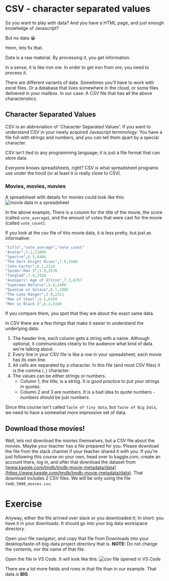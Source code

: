 # CSV - character separated values

So you want to play with data? And you have a HTML page, and just enough knowledge of Javascript?

But no data 😭

Hmm, lets fix that.

Data is a raw material. By processing it, you get information.

In a sense, it is like iron ore. In order to get iron from ore; you need to process it.

There are different variants of data. Sometimes you'll have to work with excel files. Or a database that lives somewhere in the cloud, or some files delivered in your mailbox. In our case: A CSV file that has all the above characteristics.

## Character Separated Values

CSV is an abbreviation of 'Character Separated Values'. If you want to understand CSV in your newly acquired Javascript terminology: You have a file full with strings and numbers, and you can tell them apart by a special character.

CSV isn't tied to any programming language; it is just a file format that can store data.

Everyone knows spreadsheets, right? CSV is what spreadsheet programs use under the hood (or at least it is really close to CSV).

### Movies, movies, movies

A spreadsheet with details for movies could look like this:
![movie data in a spreadsheet](https://cd.sseu.re/tmdb_5000_movies-cleaned-up.csv_2018-01-15_17-44-51.png)

In the above example, There is a column for the title of the movie, the score (called `vote_average`), and the amount of votes that were cast for the movie (called `vote_count`).

If you look at the csv file of this movie data, it is less pretty, but just as informative:
<!-- fake highlights in Ruby; since CSV is not supported in GFM -->
```ruby
"title","vote_average","vote_count"
"Avatar",7.2,11800
"Spectre",6.3,4466
"The Dark Knight Rises",7.6,9106
"John Carter",6.1,2124
"Spider-Man 3",5.9,3576
"Tangled",7.4,3330
"Avengers: Age of Ultron",7.3,6767
"Superman Returns",5.4,1400
"Quantum of Solace",6.1,2965
"The Lone Ranger",5.9,2311
"Man of Steel",6.5,6359
"Men in Black 3",6.2,4160
```

If you compare them, you spot that they are about the exact same data.

In CSV there are a few things that make it easier to understand the underlying data.
1. The header line, each column gets a string with a name. Although optional, it communicates clearly to the audience what kind of data we're talking about.
2. Every line in your CSV file is like a row in your spreadsheet; each movie has its own line.
3. All cells are separated by a character. In this file (and most CSV files) it is the comma (`,`)  character.
4. The values can be either strings or numbers.
    - Column 1, the title, is a string. It is good practice to put your strings in quotes.
    -  Column 2 and 3 are numbers. It is a bad idea to quote numbers - numbers should be just numbers.

Since this course isn't called `Taste of tiny data`, but `Taste of Big Data`, we need to have a somewhat more impressive set of data.

## Download those movies!

Well, lets not download the movies themselves, but a CSV file about the movies.
Maybe your teacher has a file prepared for you. Please download the file from the slack channel if your teacher shared it with you.
If you're just following this course on your own, head over to kaggle.com, create an account there, log in, and after that download the dataset from [www.kaggle.com/tmdb/tmdb-movie-metadata/data](https://www.kaggle.com/tmdb/tmdb-movie-metadata/data). That download includes 2 CSV files. We will be only using the file `tmdb_5000_movies.csv`.

# Exercise

Anyway, either the file arrived over slack or you downloaded it; In short: you have it in your downloads. It should go into your big data workspace directory.

Open your file navigator, and copy that file from Downloads into your desktop/taste-of-big-data project directory that is. **NOTE:** Do not change the contents, nor the name of that file.

Open the file in VS Code. It will look like this:
![csv file opened in VS Code](https://cd.sseu.re/5000-movies-csv-opened-in-code.png)

There are a lot more fields and rows in that file than in our example. That data *is* **BIG**.
